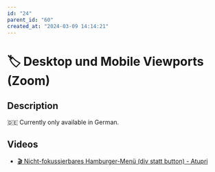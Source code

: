 ```yaml
---
id: "24"
parent_id: "60"
created_at: "2024-03-09 14:14:21"
---
```


# 🏷️ Desktop und Mobile Viewports (Zoom)

## Description

🇩🇪 Currently only available in German.

## Videos

- [🎬 Nicht-fokussierbares Hamburger-Menü (div statt button) - Atupri](/en/videos/nicht-fokussierbares-hamburger-menu-div-statt-button-atupri)